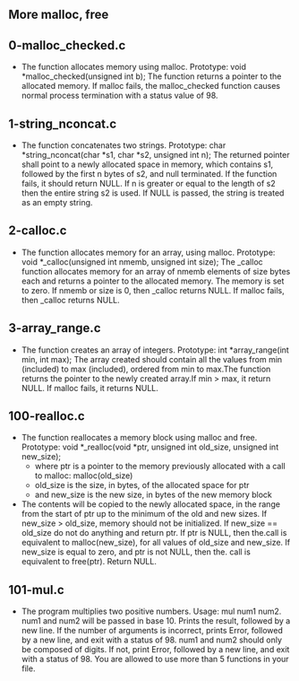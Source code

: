 ## More malloc, free


## 0-malloc_checked.c

* The function allocates memory using malloc. Prototype: void *malloc_checked(unsigned int b); The function returns a pointer to the allocated memory. If malloc fails, the malloc_checked function causes normal process termination with a status value of 98.


## 1-string_nconcat.c

* The function concatenates two strings. Prototype: char *string_nconcat(char *s1, char *s2, unsigned int n); The returned pointer shall point to a newly allocated space in memory, which contains s1, followed by the first n bytes of s2, and null terminated. If the function fails, it should return NULL. If n is greater or equal to the length of s2 then the entire string s2 is used. If NULL is passed, the string is treated as an empty string.


## 2-calloc.c

* The function allocates memory for an array, using malloc. Prototype: void *_calloc(unsigned int nmemb, unsigned int size); The _calloc function allocates memory for an array of nmemb elements of size bytes each and returns a pointer to the allocated memory. The memory is set to zero. If nmemb or size is 0, then _calloc returns NULL. If malloc fails, then _calloc returns NULL.


## 3-array_range.c

* The function creates an array of integers. Prototype: int *array_range(int min, int max); The array created should contain all the values from min (included) to max (included), ordered from min to max.The function returns the pointer to the newly created array.If min > max, it return NULL. If malloc fails, it returns NULL.


## 100-realloc.c

* The function reallocates a memory block using malloc and free. Prototype: void *_realloc(void *ptr, unsigned int old_size, unsigned int new_size);
  * where ptr is a pointer to the memory previously allocated with a call to malloc: malloc(old_size)
  * old_size is the size, in bytes, of the allocated space for ptr
  * and new_size is the new size, in bytes of the new memory block
* The contents will be copied to the newly allocated space, in the range from the start of ptr up to the minimum of the old and new sizes. If new_size > old_size,  memory should not be initialized. If new_size == old_size do not do anything and return ptr. If ptr is NULL, then the.call is equivalent to malloc(new_size), for all values of old_size and new_size. If new_size is equal to zero, and ptr is not NULL, then the. call is equivalent to free(ptr). Return NULL.


## 101-mul.c

* The program multiplies two positive numbers. Usage: mul num1 num2. num1 and num2 will be passed in base 10. Prints the result, followed by a new line. If the number of arguments is incorrect, prints Error, followed by a new line, and exit with a status of 98. num1 and num2 should only be composed of digits. If not, print Error, followed by a new line, and exit with a status of 98. You are allowed to use more than 5 functions in your file.
